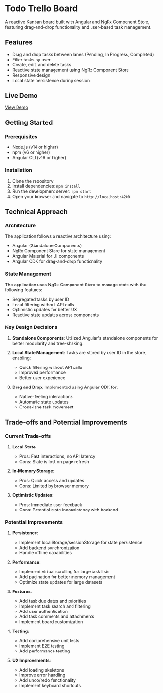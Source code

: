 # Todo Trello Board

A reactive Kanban board built with Angular and NgRx Component Store, featuring drag-and-drop functionality and user-based task management.

## Features

- Drag and drop tasks between lanes (Pending, In Progress, Completed)
- Filter tasks by user
- Create, edit, and delete tasks
- Reactive state management using NgRx Component Store
- Responsive design
- Local state persistence during session

## Live Demo

[View Demo](https://sonia02goplani.github.io/todo-trello-board)

## Getting Started

### Prerequisites

- Node.js (v14 or higher)
- npm (v6 or higher)
- Angular CLI (v16 or higher)

### Installation

1. Clone the repository
2. Install dependencies: `npm install`
3. Run the development server: `npm start`
4. Open your browser and navigate to `http://localhost:4200`

## Technical Approach

### Architecture

The application follows a reactive architecture using:
- Angular (Standalone Components)
- NgRx Component Store for state management
- Angular Material for UI components
- Angular CDK for drag-and-drop functionality

### State Management

The application uses NgRx Component Store to manage state with the following features:
- Segregated tasks by user ID
- Local filtering without API calls
- Optimistic updates for better UX
- Reactive state updates across components

### Key Design Decisions

1. **Standalone Components**: Utilized Angular's standalone components for better modularity and tree-shaking.

2. **Local State Management**: Tasks are stored by user ID in the store, enabling:
   - Quick filtering without API calls
   - Improved performance
   - Better user experience

3. **Drag and Drop**: Implemented using Angular CDK for:
   - Native-feeling interactions
   - Automatic state updates
   - Cross-lane task movement

## Trade-offs and Potential Improvements

### Current Trade-offs

1. **Local State**: 
   - Pros: Fast interactions, no API latency
   - Cons: State is lost on page refresh

2. **In-Memory Storage**:
   - Pros: Quick access and updates
   - Cons: Limited by browser memory

3. **Optimistic Updates**:
   - Pros: Immediate user feedback
   - Cons: Potential state inconsistency with backend

### Potential Improvements

1. **Persistence**:
   - Implement localStorage/sessionStorage for state persistence
   - Add backend synchronization
   - Handle offline capabilities

2. **Performance**:
   - Implement virtual scrolling for large task lists
   - Add pagination for better memory management
   - Optimize state updates for large datasets

3. **Features**:
   - Add task due dates and priorities
   - Implement task search and filtering
   - Add user authentication
   - Add task comments and attachments
   - Implement board customization

4. **Testing**:
   - Add comprehensive unit tests
   - Implement E2E testing
   - Add performance testing

5. **UX Improvements**:
   - Add loading skeletons
   - Improve error handling
   - Add undo/redo functionality
   - Implement keyboard shortcuts



    
